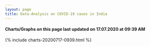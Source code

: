 ```yaml
---
layout: page
title: Data-Analysis on COVID-19 cases in India
---
```

#### Charts/Graphs on this page last updated on 17.07.2020 at 09:39 AM
{% include charts-20200717-0939.html %}